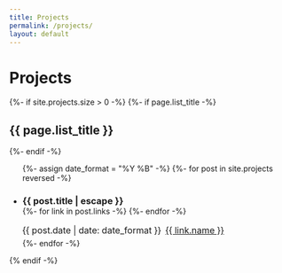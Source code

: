 ```yaml
---
title: Projects
permalink: /projects/
layout: default
---
```

# Projects

<style>
    table {
        width: 0%;
        max-width:100%;
        white-space:nowrap; 
        margin-bottom: 5px;       
        overflow-x: visible;
    }
    table, tbody, tr, td {
        border: none !important;
        border-collapse: collapse;

    }
    td {
        padding: 0px 8px 0px 0px !important;
    }
    h3 {
        margin-bottom: 0px !important;
    }
</style>

  {%- if site.projects.size > 0 -%}
    {%- if page.list_title -%}
      <h2 class="post-list-heading">{{ page.list_title }}</h2>
    {%- endif -%}
    <ul class="post-list">
      {%- assign date_format = "%Y %B" -%}
      {%- for post in site.projects reversed -%}
      <li>
        <h3 style="padding-bottom: 0px" class="post-link">
          <!-- <a class="" href="{{ post.url | relative_url }}"> -->
            {{ post.title | escape }}
          <!-- </a> -->
        </h3>
        <table>
            <tr>
                <td><span class="post-meta">{{ post.date | date: date_format }}</span></td>
            {%- for link in post.links -%}
                <td class="post-meta"><a href="{{ link.url }}">{{ link.name }}</a></td>
            {%- endfor -%}
            </tr>
        </table>
      </li>
      {%- endfor -%}
    </ul>
{% endif -%}